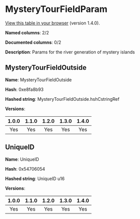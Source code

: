 # MysteryTourFieldParam
[View this table in your browser](MysteryTourFieldParam-value.md) (version 1.4.0).

**Named columns**: 2/2

**Documented columns**: 0/2

**Description**: Params for the river generation of mystery islands
## MysteryTourFieldOutside

**Name**: MysteryTourFieldOutside

**Hash**: 0xe8fa8b93

**Hashed string**: MysteryTourFieldOutside.hshCstringRef

**Versions**: 

 | 1.0.0 | 1.1.0 | 1.2.0 | 1.3.0 | 1.4.0 |
|:--:|:--:|:--:|:--:|:--:|
| Yes | Yes | Yes | Yes | Yes | 


## UniqueID

**Name**: UniqueID

**Hash**: 0x54706054

**Hashed string**: UniqueID u16

**Versions**: 

 | 1.0.0 | 1.1.0 | 1.2.0 | 1.3.0 | 1.4.0 |
|:--:|:--:|:--:|:--:|:--:|
| Yes | Yes | Yes | Yes | Yes | 



